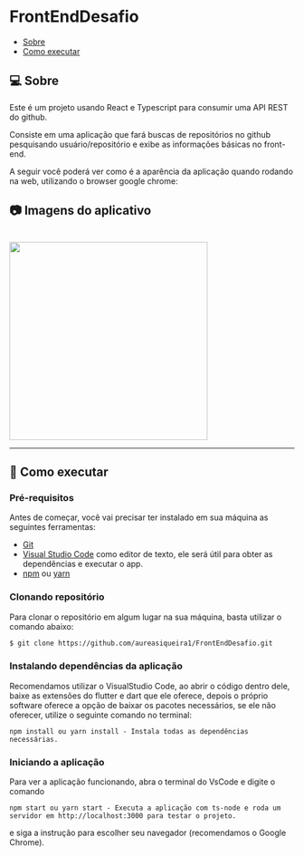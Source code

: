 # FrontEndDesafio

- [Sobre](#-sobre)
- [Como executar](#-como-executar)


## 💻 Sobre

Este é um projeto usando React e Typescript para consumir uma API REST do github.

Consiste em uma aplicação que fará buscas de repositórios no github pesquisando usuário/repositório e exibe as informações básicas no front-end.

A seguir você poderá ver como é a aparência da aplicação quando rodando na web, utilizando o browser google chrome:
<br/>
## 📷 Imagens do aplicativo
<br>
<img src="https://user-images.githubusercontent.com/89463362/163295743-1c5b727f-d43f-44b8-a70b-edb84ab44c9a.png" height="350px">
<br/>

---

## 🚀 Como executar

### Pré-requisitos

Antes de começar, você vai precisar ter instalado em sua máquina as seguintes ferramentas:

* [Git](https://git-scm.com/)
* [Visual Studio Code](https://code.visualstudio.com/) como editor de texto, ele será útil para obter as dependências e executar o app.
* [npm](https://www.npmjs.com/package/npm) ou [yarn](https://classic.yarnpkg.com/lang/en/docs/install/#windows-stable)

### Clonando repositório

Para clonar o repositório em algum lugar na sua máquina, basta utilizar o comando abaixo:
```bash
$ git clone https://github.com/aureasiqueira1/FrontEndDesafio.git
```

### Instalando dependências da aplicação
Recomendamos utilizar o VisualStudio Code, ao abrir o código dentro dele, baixe as 
extensões do flutter e dart que ele oferece, depois o próprio software oferece
a opção de baixar os pacotes necessários, se ele não oferecer, utilize o seguinte comando no terminal:
```
npm install ou yarn install - Instala todas as dependências necessárias.
```

### Iniciando a aplicação
Para ver a aplicação funcionando, abra o terminal do VsCode e digite o comando
```
npm start ou yarn start - Executa a aplicação com ts-node e roda um servidor em http://localhost:3000 para testar o projeto.
```
e siga a instrução para escolher seu navegador (recomendamos o Google Chrome).
